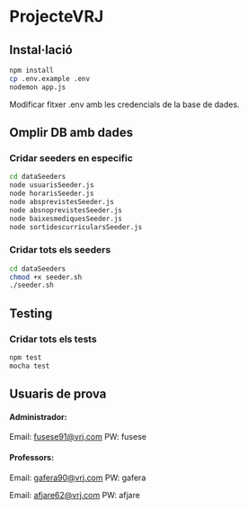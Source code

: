 # ProjecteVRJ

## Instal·lació

```sh
npm install
cp .env.example .env
nodemon app.js
```
Modificar fitxer .env amb les credencials de la base de dades.

## Omplir DB amb dades

### Cridar seeders en especific
```sh
cd dataSeeders
node usuarisSeeder.js
node horarisSeeder.js
node absprevistesSeeder.js
node absnoprevistesSeeder.js
node baixesmediquesSeeder.js
node sortidescurricularsSeeder.js
```
### Cridar tots els seeders
```sh
cd dataSeeders
chmod +x seeder.sh
./seeder.sh
```
## Testing

### Cridar tots els tests
```sh
npm test
mocha test
```
## Usuaris de prova

#### Administrador:

Email: fusese91@vrj.com
PW: fusese

#### Professors:

Email: gafera90@vrj.com PW: gafera

Email: afjare62@vrj.com PW: afjare
